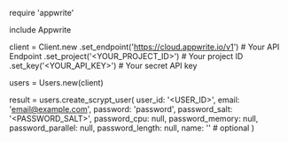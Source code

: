 require 'appwrite'

include Appwrite

client = Client.new
    .set_endpoint('https://cloud.appwrite.io/v1') # Your API Endpoint
    .set_project('<YOUR_PROJECT_ID>') # Your project ID
    .set_key('<YOUR_API_KEY>') # Your secret API key

users = Users.new(client)

result = users.create_scrypt_user(
    user_id: '<USER_ID>',
    email: 'email@example.com',
    password: 'password',
    password_salt: '<PASSWORD_SALT>',
    password_cpu: null,
    password_memory: null,
    password_parallel: null,
    password_length: null,
    name: '<NAME>' # optional
)
